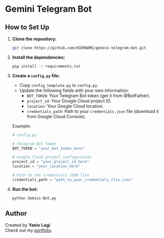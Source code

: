 
# Gemini Telegram Bot

## How to Set Up

1. **Clone the repository:**
   ```bash
   git clone https://github.com/USERNAME/gemini-telegram-bot.git
   ```

2. **Install the dependencies:**
   ```bash
   pip install -r requirements.txt
   ```

3. **Create a `config.py` file:**
   - Copy `config_template.py` to `config.py`.
   - Update the following fields with your own information:
     - `BOT_TOKEN`: Your Telegram Bot token (get it from @BotFather).
     - `project_id`: Your Google Cloud project ID.
     - `location`: Your Google Cloud location.
     - `credentials_path`: Path to your `credentials.json` file (download it from Google Cloud Console).
   
   Example:
   ```python
   # config.py

   # Telegram Bot Token
   BOT_TOKEN = "your_bot_token_here"

   # Google Cloud project configuration
   project_id = "your_project_id_here"
   location = "your_location_here"

   # Path to the credentials JSON file
   credentials_path = "path_to_your_credentials_file.json"
   ```

4. **Run the bot:**
   ```bash
   python Gemini-Bot.py
   ```

## Author
Created by **Yaniv Logi**  
Check out my [portfolio](https://yanivlogi.github.io/portfolio/).
